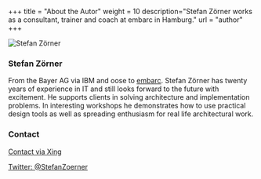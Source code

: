+++
title = "About the Autor"
weight = 10
description="Stefan Zörner works as a consultant, trainer and coach at embarc in Hamburg."
url = "author"
+++

![Stefan Zörner](/images/autor/SZ_web_300x202.jpg "Stefan Zörner")

### Stefan Zörner

From the Bayer AG via IBM and oose to [embarc](https://www.embarc.de).
Stefan Zörner has twenty years of experience in IT and still looks forward to the future with excitement.
He supports clients in solving architecture and implementation problems.
In interesting workshops he demonstrates how to use practical design tools as well as spreading enthusiasm for real life architectural work.

### Contact

<i class="fab fa-xing"></i> [Contact via Xing](https://www.xing.com/profile/Stefan_Zoerner3)  

<i class="fab fa-twitter"></i> [Twitter: @StefanZoerner](https://twitter.com/StefanZoerner)  
